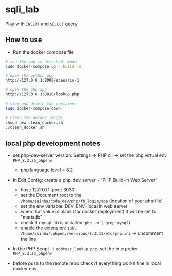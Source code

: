 # sqli_lab

Play with `INSERT` and `SELECT` query.

## How to use

- Run the docker compose file

```bash
# run the app in detached  mode
sudo docker-compose up --build -d

# open the python app
http://127.0.0.1:8000/scenario-1

# open the php app
http://127.0.0.1:8010/lookup.php

# stop and delete the container
sudo docker-compose down

# clean the docker images
chmod a+x clean_docker.sh 
./clean_docker.sh
```


## local php development notes

- set php-dev-server version: Settings -> PHP cli -> set the php virtual env `PHP_8.2.25_phpenv`
  - php language level = 8.2
- In Edit Config: create a php_dev_server - "PHP Build-in Web Server"
  - host: 127.0.0.1, port: 3030
  - set the Document root to the `/home/asinha/code_dev/php/fb_login/app` (location of your php file)
  - set the env variable: DEV_ENV=local in web server
  - when that value is blank (for docker deployment) it will be set to "mariadb"
  - check if mysqli lib is installed: `php -m | grep mysqli`
  - enable the extension: `subl /home/asinha/.phpenv/versions/8.3.13/etc/php.ini` -> uncomment the line
- In the PHP Script -> `address_lookup.php`, set the interpreter `PHP_8.2.25_phpenv`

- before push to the remote repo check if everything works fine in local docker env